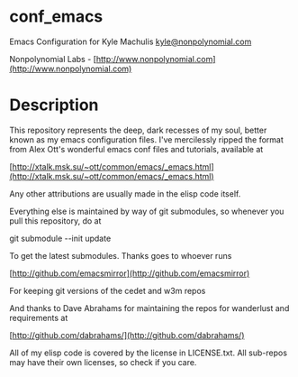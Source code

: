 conf_emacs 
==========

Emacs Configuration for Kyle Machulis <kyle@nonpolynomial.com>

Nonpolynomial Labs - [http://www.nonpolynomial.com](http://www.nonpolynomial.com)

Description
===========

This repository represents the deep, dark recesses of my soul, better known as my emacs configuration files. I've mercilessly ripped the format from Alex Ott's wonderful emacs conf files and tutorials, available at

[http://xtalk.msk.su/~ott/common/emacs/_emacs.html](http://xtalk.msk.su/~ott/common/emacs/_emacs.html)

Any other attributions are usually made in the elisp code itself. 

Everything else is maintained by way of git submodules, so whenever you pull this repository, do at

git submodule --init update

To get the latest submodules. Thanks goes to whoever runs

[http://github.com/emacsmirror](http://github.com/emacsmirror)

For keeping git versions of the cedet and w3m repos

And thanks to Dave Abrahams for maintaining the repos for wanderlust and requirements at 

[http://github.com/dabrahams/](http://github.com/dabrahams/)

All of my elisp code is covered by the license in LICENSE.txt. All sub-repos may have their own licenses, so check if you care.
